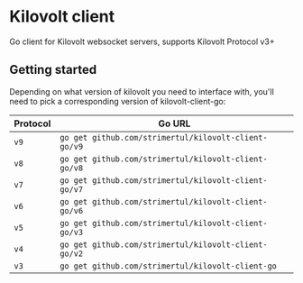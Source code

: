 # Kilovolt client

Go client for Kilovolt websocket servers, supports Kilovolt Protocol v3+

## Getting started

Depending on what version of kilovolt you need to interface with, you'll need to pick a corresponding version of kilovolt-client-go:

| Protocol | Go URL                                               |
|----------|------------------------------------------------------|
| `v9`     | `go get github.com/strimertul/kilovolt-client-go/v9` |
| `v8`     | `go get github.com/strimertul/kilovolt-client-go/v8` |
| `v7`     | `go get github.com/strimertul/kilovolt-client-go/v7` |
| `v6`     | `go get github.com/strimertul/kilovolt-client-go/v6` |
| `v5`     | `go get github.com/strimertul/kilovolt-client-go/v3` |
| `v4`     | `go get github.com/strimertul/kilovolt-client-go/v2` |
| `v3`     | `go get github.com/strimertul/kilovolt-client-go`    |
